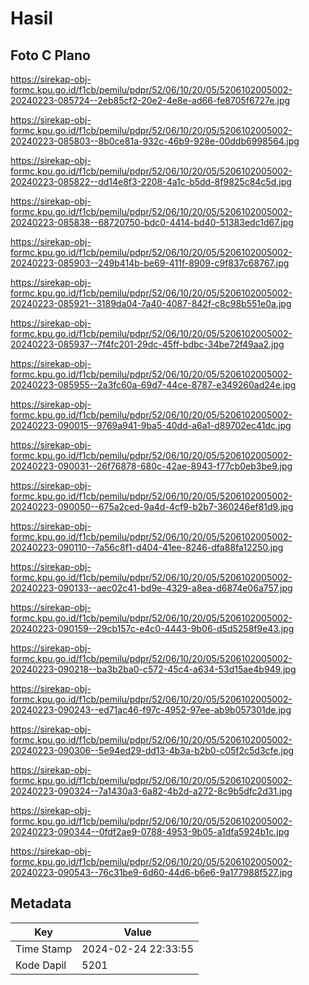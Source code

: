 # Hasil

## Foto C Plano

https://sirekap-obj-formc.kpu.go.id/f1cb/pemilu/pdpr/52/06/10/20/05/5206102005002-20240223-085724--2eb85cf2-20e2-4e8e-ad66-fe8705f6727e.jpg

https://sirekap-obj-formc.kpu.go.id/f1cb/pemilu/pdpr/52/06/10/20/05/5206102005002-20240223-085803--8b0ce81a-932c-46b9-928e-00ddb6998564.jpg

https://sirekap-obj-formc.kpu.go.id/f1cb/pemilu/pdpr/52/06/10/20/05/5206102005002-20240223-085822--dd14e8f3-2208-4a1c-b5dd-8f9825c84c5d.jpg

https://sirekap-obj-formc.kpu.go.id/f1cb/pemilu/pdpr/52/06/10/20/05/5206102005002-20240223-085838--68720750-bdc0-4414-bd40-51383edc1d67.jpg

https://sirekap-obj-formc.kpu.go.id/f1cb/pemilu/pdpr/52/06/10/20/05/5206102005002-20240223-085903--249b414b-be69-411f-8909-c9f837c68767.jpg

https://sirekap-obj-formc.kpu.go.id/f1cb/pemilu/pdpr/52/06/10/20/05/5206102005002-20240223-085921--3189da04-7a40-4087-842f-c8c98b551e0a.jpg

https://sirekap-obj-formc.kpu.go.id/f1cb/pemilu/pdpr/52/06/10/20/05/5206102005002-20240223-085937--7f4fc201-29dc-45ff-bdbc-34be72f49aa2.jpg

https://sirekap-obj-formc.kpu.go.id/f1cb/pemilu/pdpr/52/06/10/20/05/5206102005002-20240223-085955--2a3fc60a-69d7-44ce-8787-e349260ad24e.jpg

https://sirekap-obj-formc.kpu.go.id/f1cb/pemilu/pdpr/52/06/10/20/05/5206102005002-20240223-090015--9769a941-9ba5-40dd-a6a1-d89702ec41dc.jpg

https://sirekap-obj-formc.kpu.go.id/f1cb/pemilu/pdpr/52/06/10/20/05/5206102005002-20240223-090031--26f76878-680c-42ae-8943-f77cb0eb3be9.jpg

https://sirekap-obj-formc.kpu.go.id/f1cb/pemilu/pdpr/52/06/10/20/05/5206102005002-20240223-090050--675a2ced-9a4d-4cf9-b2b7-360246ef81d9.jpg

https://sirekap-obj-formc.kpu.go.id/f1cb/pemilu/pdpr/52/06/10/20/05/5206102005002-20240223-090110--7a56c8f1-d404-41ee-8246-dfa88fa12250.jpg

https://sirekap-obj-formc.kpu.go.id/f1cb/pemilu/pdpr/52/06/10/20/05/5206102005002-20240223-090133--aec02c41-bd9e-4329-a8ea-d6874e06a757.jpg

https://sirekap-obj-formc.kpu.go.id/f1cb/pemilu/pdpr/52/06/10/20/05/5206102005002-20240223-090159--29cb157c-e4c0-4443-9b06-d5d5258f9e43.jpg

https://sirekap-obj-formc.kpu.go.id/f1cb/pemilu/pdpr/52/06/10/20/05/5206102005002-20240223-090218--ba3b2ba0-c572-45c4-a634-53d15ae4b949.jpg

https://sirekap-obj-formc.kpu.go.id/f1cb/pemilu/pdpr/52/06/10/20/05/5206102005002-20240223-090243--ed71ac46-f97c-4952-97ee-ab9b057301de.jpg

https://sirekap-obj-formc.kpu.go.id/f1cb/pemilu/pdpr/52/06/10/20/05/5206102005002-20240223-090306--5e94ed29-dd13-4b3a-b2b0-c05f2c5d3cfe.jpg

https://sirekap-obj-formc.kpu.go.id/f1cb/pemilu/pdpr/52/06/10/20/05/5206102005002-20240223-090324--7a1430a3-6a82-4b2d-a272-8c9b5dfc2d31.jpg

https://sirekap-obj-formc.kpu.go.id/f1cb/pemilu/pdpr/52/06/10/20/05/5206102005002-20240223-090344--0fdf2ae9-0788-4953-9b05-a1dfa5924b1c.jpg

https://sirekap-obj-formc.kpu.go.id/f1cb/pemilu/pdpr/52/06/10/20/05/5206102005002-20240223-090543--76c31be9-6d60-44d6-b6e6-9a177988f527.jpg


## Metadata

| Key        | Value               |
| ---------- | ------------------- |
| Time Stamp | 2024-02-24 22:33:55 |
| Kode Dapil | 5201                |



